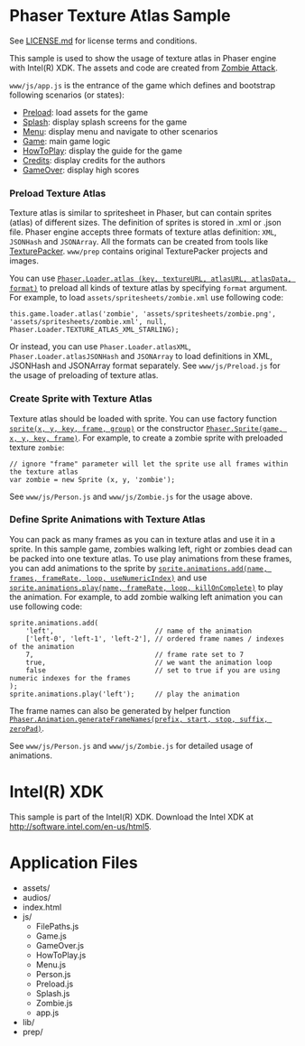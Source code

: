 # Phaser Texture Atlas Sample

See [LICENSE.md]() for license terms and conditions.

This sample is used to show the usage of texture atlas in Phaser engine with 
Intel(R) XDK. The assets and code are created from [Zombie Attack](https://github.com/jucimarjr/html5games/tree/master/phaser/zombie_attack).

`www/js/app.js` is the entrance of the game which defines and bootstrap following scenarios (or states):
* [Preload](www/js/Preload.js): load assets for the game
* [Splash](www/js/Splash.js): display splash screens for the game
* [Menu](www/js/Menu.js): display menu and navigate to other scenarios
* [Game](www/js/Game.js): main game logic
* [HowToPlay](www/js/HowToPlay.js): display the guide for the game
* [Credits](www/js/Credits.js): display credits for the authors
* [GameOver](www/js/GameOver.js): display high scores

### Preload Texture Atlas
Texture atlas is similar to spritesheet in Phaser, but can contain sprites (atlas) of different sizes. The definition of sprites is stored in .xml or .json file. Phaser engine accepts three formats of texture atlas definition: `XML`, `JSONHash` and `JSONArray`. All the formats can be created from tools like [TexturePacker](https://www.codeandweb.com/texturepacker). `www/prep` contains original TexturePacker projects and images.

You can use [`Phaser.Loader.atlas (key, textureURL, atlasURL, atlasData, format)`](http://docs.phaser.io/Phaser.Loader.html#atlas) to preload all kinds of texture atlas by specifying `format` argument. For example, to load `assets/spritesheets/zombie.xml` use following code:

```
this.game.loader.atlas('zombie', 'assets/spritesheets/zombie.png', 'assets/spritesheets/zombie.xml', null, Phaser.Loader.TEXTURE_ATLAS_XML_STARLING);
```

Or instead, you can use `Phaser.Loader.atlasXML`, `Phaser.Loader.atlasJSONHash` and `JSONArray` to load definitions in XML, JSONHash and JSONArray format separately. See `www/js/Preload.js` for the usage of preloading of texture atlas.

### Create Sprite with Texture Atlas
Texture atlas should be loaded with sprite. You can use factory function [`sprite(x, y, key, frame, group)`](http://docs.phaser.io/Phaser.GameObjectFactory.html#sprite) or the constructor [`Phaser.Sprite(game, x, y, key, frame)`](http://docs.phaser.io/Phaser.Sprite.html#Sprite). For example, to create a zombie sprite with preloaded texture `zombie`:

```
// ignore "frame" parameter will let the sprite use all frames within the texture atlas
var zombie = new Sprite (x, y, 'zombie');
```

See `www/js/Person.js` and `www/js/Zombie.js` for the usage above.

### Define Sprite Animations with Texture Atlas
You can pack as many frames as you can in texture atlas and use it in a sprite. In this sample game, zombies walking left, right or zombies dead can be packed into one texture atlas. To use play animations from these frames, you can add animations to the sprite by [`sprite.animations.add(name, frames, frameRate, loop, useNumericIndex)`](http://docs.phaser.io/Phaser.AnimationManager.html#add) and use [`sprite.animations.play(name, frameRate, loop, killOnComplete)`](http://docs.phaser.io/Phaser.AnimationManager.html#play) to play the animation. For example, to add zombie walking left animation you can use following code:

```
sprite.animations.add(
    'left',                         // name of the animation
    ['left-0', 'left-1', 'left-2'], // ordered frame names / indexes of the animation
    7,                              // frame rate set to 7
    true,                           // we want the animation loop
    false                           // set to true if you are using numeric indexes for the frames
);
sprite.animations.play('left');     // play the animation
```

The frame names can also be generated by helper function [`Phaser.Animation.generateFrameNames(prefix, start, stop, suffix, zeroPad)`](http://docs.phaser.io/Phaser.Animation.html#generateFrameNames).

See `www/js/Person.js` and `www/js/Zombie.js` for detailed usage of animations.

# Intel(R) XDK
This sample is part of the Intel(R) XDK. 
Download the Intel XDK at http://software.intel.com/en-us/html5.

# Application Files
* assets/
* audios/
* index.html
* js/
  * FilePaths.js
  * Game.js
  * GameOver.js
  * HowToPlay.js
  * Menu.js
  * Person.js
  * Preload.js
  * Splash.js
  * Zombie.js
  * app.js
* lib/
* prep/